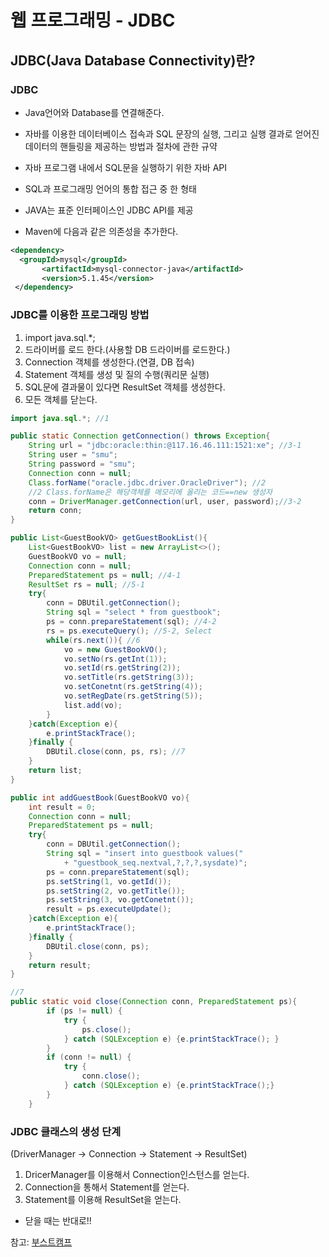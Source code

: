 # 웹 프로그래밍 - JDBC

## JDBC(Java Database Connectivity)란?

### JDBC

- Java언어와 Database를 연결해준다.
- 자바를 이용한 데이터베이스 접속과 SQL 문장의 실행, 그리고 실행 결과로 얻어진 데이터의 핸들링을 제공하는 방법과 절차에 관한 규약

- 자바 프로그램 내에서 SQL문을 실행하기 위한 자바 API
- SQL과 프로그래밍 언어의 통합 접근 중 한 형태

- JAVA는 표준 인터페이스인 JDBC API를 제공

- Maven에 다음과 같은 의존성을 추가한다.

```xml
<dependency>   
  <groupId>mysql</groupId>   
       <artifactId>mysql-connector-java</artifactId>
       <version>5.1.45</version>
 </dependency>
```



### JDBC를 이용한 프로그래밍 방법

1. import java.sql.*;
2. 드라이버를 로드 한다.(사용할 DB 드라이버를 로드한다.)
3. Connection 객체를 생성한다.(연결, DB 접속)
4. Statement 객체를 생성 및 질의 수행(쿼리문 실행)
5. SQL문에 결과물이 있다면 ResultSet 객체를 생성한다.
6. 모든 객체를 닫는다.

```java
import java.sql.*; //1

public static Connection getConnection() throws Exception{
	String url = "jdbc:oracle:thin:@117.16.46.111:1521:xe"; //3-1
	String user = "smu";
	String password = "smu";
	Connection conn = null;
	Class.forName("oracle.jdbc.driver.OracleDriver"); //2
    //2 Class.forName은 해당객체를 메모리에 올리는 코드==new 생성자
	conn = DriverManager.getConnection(url, user, password);//3-2
	return conn;
}

public List<GuestBookVO> getGuestBookList(){
    List<GuestBookVO> list = new ArrayList<>();
    GuestBookVO vo = null;
    Connection conn = null;
    PreparedStatement ps = null; //4-1
    ResultSet rs = null; //5-1
    try{
        conn = DBUtil.getConnection();
        String sql = "select * from guestbook";
        ps = conn.prepareStatement(sql); //4-2
        rs = ps.executeQuery(); //5-2, Select
        while(rs.next()){ //6
            vo = new GuestBookVO();
            vo.setNo(rs.getInt(1));
            vo.setId(rs.getString(2));
            vo.setTitle(rs.getString(3));
            vo.setConetnt(rs.getString(4));
            vo.setRegDate(rs.getString(5));
            list.add(vo);
        }
    }catch(Exception e){
        e.printStackTrace();
    }finally {
        DBUtil.close(conn, ps, rs); //7
    }		
    return list;		
}

public int addGuestBook(GuestBookVO vo){
    int result = 0;
    Connection conn = null;
    PreparedStatement ps = null;
    try{
        conn = DBUtil.getConnection();
        String sql = "insert into guestbook values("
            + "guestbook_seq.nextval,?,?,?,sysdate)";
        ps = conn.prepareStatement(sql);
        ps.setString(1, vo.getId());
        ps.setString(2, vo.getTitle());
        ps.setString(3, vo.getConetnt());
        result = ps.executeUpdate();
    }catch(Exception e){
        e.printStackTrace();
    }finally {
        DBUtil.close(conn, ps);
    }
    return result;
}

//7
public static void close(Connection conn, PreparedStatement ps){
		if (ps != null) {
			try {
				ps.close();
			} catch (SQLException e) {e.printStackTrace(); }
		}
		if (conn != null) {
			try {
				conn.close();
			} catch (SQLException e) {e.printStackTrace();}
		}
	}
```





### JDBC 클래스의 생성 단계

(DriverManager -> Connection -> Statement -> ResultSet)

1. DricerManager를 이용해서 Connection인스턴스를 얻는다.
2. Connection을 통해서 Statement를 얻는다.
3. Statement를 이용해 ResultSet을 얻는다.

- 닫을 때는 반대로!!



참고: [부스트캠프](https://www.edwith.org/boostcourse-web/lecture/16734/)